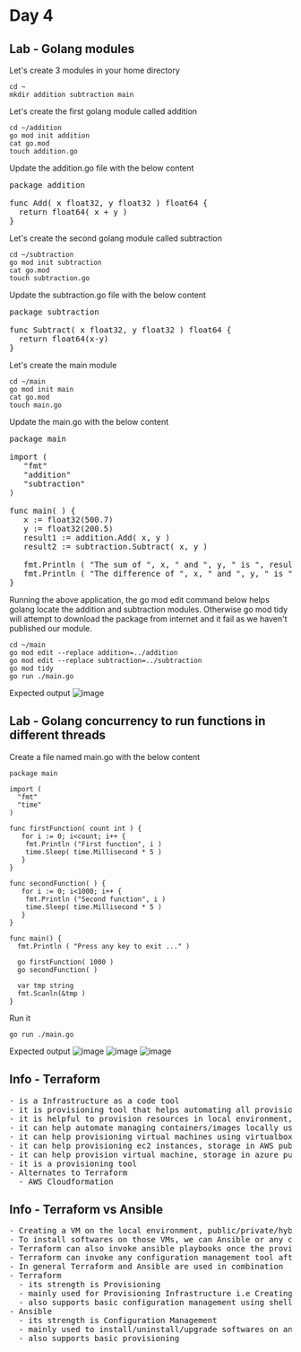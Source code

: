 # Day 4

## Lab - Golang modules

Let's create 3 modules in your home directory
```
cd ~
mkdir addition subtraction main
```

Let's create the first golang module called addition
```
cd ~/addition
go mod init addition
cat go.mod
touch addition.go
```

Update the addition.go file with the below content
<pre>
package addition

func Add( x float32, y float32 ) float64 {
  return float64( x + y )
}
</pre>

Let's create the second golang module called subtraction
```
cd ~/subtraction
go mod init subtraction
cat go.mod
touch subtraction.go
```

Update the subtraction.go file with the below content
<pre>
package subtraction

func Subtract( x float32, y float32 ) float64 {
  return float64(x-y)
}
</pre>

Let's create the main module
```
cd ~/main
go mod init main
cat go.mod
touch main.go
```

Update the main.go with the below content
<pre>
package main

import (
   "fmt"
   "addition"
   "subtraction"
)
  
func main( ) {
   x := float32(500.7)
   y := float32(200.5)
   result1 := addition.Add( x, y )
   result2 := subtraction.Subtract( x, y )

   fmt.Println ( "The sum of ", x, " and ", y, " is ", result1 )
   fmt.Println ( "The difference of ", x, " and ", y, " is ", result2 )
}
</pre>

Running the above application, the go mod edit command below helps golang locate the addition and subtraction modules. Otherwise go mod tidy will attempt to download the package from internet and it fail as we haven't published our module.
```
cd ~/main
go mod edit --replace addition=../addition
go mod edit --replace subtraction=../subtraction
go mod tidy
go run ./main.go
```

Expected output
![image](https://github.com/user-attachments/assets/783e23c4-cc62-4ef4-9238-0f416ac56206)

## Lab - Golang concurrency to run functions in different threads

Create a file named main.go with the below content
```
package main

import (
  "fmt"
  "time"
)

func firstFunction( count int ) {
   for i := 0; i<count; i++ {
	fmt.Println ("First function", i )
	time.Sleep( time.Millisecond * 5 )
   }
}

func secondFunction( ) {
   for i := 0; i<1000; i++ {
	fmt.Println ("Second function", i )
	time.Sleep( time.Millisecond * 5 )
   }
}

func main() {
  fmt.Println ( "Press any key to exit ..." )

  go firstFunction( 1000 )
  go secondFunction( )

  var tmp string
  fmt.Scanln(&tmp )
}
```

Run it
```
go run ./main.go
```

Expected output
![image](https://github.com/user-attachments/assets/549a9a15-6063-41cb-b63e-765dc3352db6)
![image](https://github.com/user-attachments/assets/53d747ba-328f-42d8-b871-f5f0f73fe90f)
![image](https://github.com/user-attachments/assets/298e1eab-77b3-4b87-999e-d993baf3b4cb)

## Info - Terraform
<pre>
- is a Infrastructure as a code tool
- it is provisioning tool that helps automating all provisioning activities via decalarative code
- it is helpful to provision resources in local environment, private cloud, public cloud, hybrid cloud, etc.,
- it can help automate managing containers/images locally using docker
- it can help provisioning virtual machines using virtualbox, vmware locally
- it can help provisioning ec2 instances, storage in AWS public cloud
- it can help provision virtual machine, storage in azure public cloud
- it is a provisioning tool
- Alternates to Terraform
  - AWS Cloudformation
</pre>

## Info - Terraform vs Ansible
<pre>
- Creating a VM on the local environment, public/private/hybrid cloud with some Operating System can be done via Terraform
- To install softwares on those VMs, we can Ansible or any configuration management tool
- Terraform can also invoke ansible playbooks once the provisioning is completed by Terraform
- Terraform can invoke any configuration management tool after provisioning, for example it can invoke chef/puppet/saltstack/ansible	
- In general Terraform and Ansible are used in combination
- Terraform 
  - its strength is Provisioning
  - mainly used for Provisioning Infrastructure i.e Creating a Virtual Machine and installing an Operating into the Virtual Machine
  - also supports basic configuration management using shell scripts/powershell which is imperative, hence this approach is not recommended for complex configuration management
- Ansible
  - its strength is Configuration Management
  - mainly used to install/uninstall/upgrade softwares on an existing virtual machine/base machine with some OS pre-installed in it
  - also supports basic provisioning

</pre>
